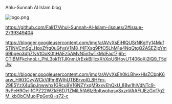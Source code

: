 
   Ahlu-Sunnah Al Islam blog

![logo.png](https://github.com/user-attachments/assets/fc7681f1-8cd0-4d43-87c9-6d857e8ae7d2)

https://github.com/Fali17/Ahul-Sunnah-Al-Islam-/issues/2#issue-2739349404

https://blogger.googleusercontent.com/img/a/AVvXsEiHlQUSrNKgYy14MufSTlNVCmSgLHpxZfrg0uGfvsV1M8_f4FXsq9PfO5LhM1e4NqQtgQ2ASEZlpYm69bgep3dtj7fvVtOoK0tiHAEz5AMvN5nfwTkMdFacf7j6h-CTlBMFkchnoLr_PhL3okTtTJKnmUrExkBjIlcxXhXpU6HoyUT406oXi2lQ9_T5dJw

https://blogger.googleusercontent.com/img/a/AVvXsEh0kLBhvxHIsZCbpK6arw_HlKt1CvyWCkVlPm8WIhUTBBrvpI0_8HFm-29E5YzX4uSpJnwwhx1GRcu9V16NZYxqM9xxvEhQkU_8Bw1hlVdNTc9-9vPeH9OeIjfCPZ22WZkE6D7fZMiL5fA6lzBpltwohqsvSxznVAAFtJEzGnf7g2M_kbObCMuoIPpGxtQ=s72-c